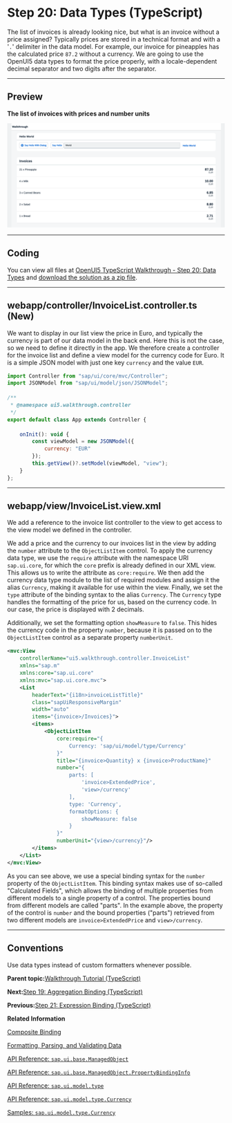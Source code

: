 <!-- loio0dad01aa741c49508b74082dd9f8c9af -->

# Step 20: Data Types \(TypeScript\)

The list of invoices is already looking nice, but what is an invoice without a price assigned? Typically prices are stored in a technical format and with a '`.`' delimiter in the data model. For example, our invoice for pineapples has the calculated price `87.2` without a currency. We are going to use the OpenUI5 data types to format the price properly, with a locale-dependent decimal separator and two digits after the separator.

***

## Preview

  
  
**The list of invoices with prices and number units**

![The graphic has an explanatory text.](images/loiodc9e919119564ddab78b8d0550ecfa9b_LowRes.png "The list of invoices with prices and number units")

***

<a name="loio0dad01aa741c49508b74082dd9f8c9af__section_wqj_flk_syb"/>

## Coding

You can view all files at [OpenUI5 TypeScript Walkthrough - Step 20: Data Types](https://github.com/sap-samples/ui5-typescript-walkthrough/tree/main/steps/20) and [download the solution as a zip file](https://sap-samples.github.io/ui5-typescript-walkthrough/ui5-typescript-walkthrough-step-20.zip).

***

<a name="loio0dad01aa741c49508b74082dd9f8c9af__section_ol1_zfz_nzb"/>

## webapp/controller/InvoiceList.controller.ts \(New\)

We want to display in our list view the price in Euro, and typically the currency is part of our data model in the back end. Here this is not the case, so we need to define it directly in the app. We therefore create a controller for the invoice list and define a view model for the currency code for Euro. It is a simple JSON model with just one key `currency` and the value `EUR`.

```js
import Controller from "sap/ui/core/mvc/Controller";
import JSONModel from "sap/ui/model/json/JSONModel";

/**
 * @namespace ui5.walkthrough.controller
 */
export default class App extends Controller {
    
    onInit(): void {
        const viewModel = new JSONModel({
            currency: "EUR"
        });
        this.getView()?.setModel(viewModel, "view");        
    } 
};
```

***

<a name="loio0dad01aa741c49508b74082dd9f8c9af__section_xqj_flk_syb"/>

## webapp/view/InvoiceList.view.xml

We add a reference to the invoice list controller to the view to get access to the view model we defined in the controller.

We add a price and the currency to our invoices list in the view by adding the `number` attribute to the `ObjectListItem` control. To apply the currency data type, we use the `require` attribute with the namespace URI `sap.ui.core`, for which the `core` prefix is already defined in our XML view. This allows us to write the attribute as `core:require`. We then add the currency data type module to the list of required modules and assign it the alias `Currency`, making it available for use within the view. Finally, we set the `type` attribute of the binding syntax to the alias `Currency`. The `Currency` type handles the formatting of the price for us, based on the currency code. In our case, the price is displayed with 2 decimals.

Additionally, we set the formatting option `showMeasure` to `false`. This hides the currency code in the property `number`, because it is passed on to the `ObjectListItem` control as a separate property `numberUnit`.

```xml
<mvc:View
    controllerName="ui5.walkthrough.controller.InvoiceList"
    xmlns="sap.m"
    xmlns:core="sap.ui.core"
    xmlns:mvc="sap.ui.core.mvc">
    <List
        headerText="{i18n>invoiceListTitle}"
        class="sapUiResponsiveMargin"
        width="auto"
        items="{invoice>/Invoices}">
        <items>
            <ObjectListItem
                core:require="{
                    Currency: 'sap/ui/model/type/Currency'
                }"
                title="{invoice>Quantity} x {invoice>ProductName}"
                number="{
                    parts: [
                        'invoice>ExtendedPrice',
                        'view>/currency'
                    ],
                    type: 'Currency',
                    formatOptions: {
                        showMeasure: false
                    }
                }"
                numberUnit="{view>/currency}"/>
        </items>
    </List>
</mvc:View>
```

As you can see above, we use a special binding syntax for the `number` property of the `ObjectListItem`. This binding syntax makes use of so-called "Calculated Fields", which allows the binding of multiple properties from different models to a single property of a control. The properties bound from different models are called "parts". In the example above, the property of the control is `number` and the bound properties \("parts"\) retrieved from two different models are `invoice>ExtendedPrice` and `view>/currency`.

***

## Conventions

Use data types instead of custom formatters whenever possible.

**Parent topic:**[Walkthrough Tutorial \(TypeScript\)](walkthrough-tutorial-typescript-dad1905.md "In this tutorial we'll introduce you to all major development paradigms of OpenUI5. We'll demonstrate the use of TypeScript with OpenUI5 and highlight the specific characteristics of this approach.")

**Next:**[Step 19: Aggregation Binding \(TypeScript\)](step-19-aggregation-binding-typescript-24580fb.md "Now that we have established a good structure for our app, it's time to add some more functionality. We start exploring more features of data binding by adding some invoice data in JSON format that we display in a list below the panel.")

**Previous:**[Step 21: Expression Binding \(TypeScript\)](step-21-expression-binding-typescript-8d67ba2.md "Sometimes the predefined types of OpenUI5 are not flexible enough and you want to do a simple calculation or formatting in the view - that is where expressions are really helpful. We use them to format our price according to the current number in the data model.")

**Related Information**  


[Composite Binding](../04_Essentials/composite-binding-a2fe8e7.md "Calculated fields enable the binding of multiple properties in different models to a single property of a control.")

[Formatting, Parsing, and Validating Data](../04_Essentials/formatting-parsing-and-validating-data-07e4b92.md "Data that is presented on the UI often has to be converted so that is human readable and fits to the locale of the user. On the other hand, data entered by the user has to be parsed and validated to be understood by the data source. For this purpose, you use formatters and data types.")

[API Reference: `sap.ui.base.ManagedObject`](https://ui5.sap.com/#/api/sap.ui.base.ManagedObject)

[API Reference: `sap.ui.base.ManagedObject.PropertyBindingInfo`](https://ui5.sap.com/#/api/sap.ui.base.ManagedObject.PropertyBindingInfo)

[API Reference: `sap.ui.model.type`](https://ui5.sap.com/#/api/sap.ui.model.type)

[API Reference: `sap.ui.model.type.Currency`](https://ui5.sap.com/#/api/sap.ui.model.type.Currency)

[Samples: `sap.ui.model.type.Currency` ](https://ui5.sap.com/#/entity/sap.ui.model.type.Currency)

